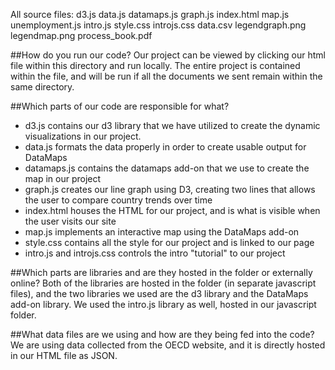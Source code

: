 All source files:
	d3.js
	data.js
	datamaps.js
	graph.js
	index.html
	map.js
	unemployment.js
	intro.js
	style.css
	introjs.css
	data.csv
	legendgraph.png
	legendmap.png
	process_book.pdf

##How do you run our code? 
Our project can be viewed by clicking our html file within this directory and run locally. The 	entire project is contained within the file, and will be run if all the documents we sent remain within the same directory. 

##Which parts of our code are responsible for what? 
* d3.js contains our d3 library that we have utilized to create the dynamic visualizations in our project. 
* data.js formats the data properly in order to create usable output for DataMaps
* datamaps.js contains the datamaps add-on that we use to create the map in our project
* graph.js creates our line graph using D3, creating two lines that allows the user to compare country trends over time 
* index.html houses the HTML for our project, and is what is visible when the user visits our site
* map.js implements an interactive map using the DataMaps add-on
* style.css contains all the style for our project and is linked to our page
* intro.js and introjs.css controls the intro "tutorial" to our project

##Which parts are libraries and are they hosted in the folder or externally online? 
Both of the libraries are hosted in the folder (in separate javascript files), and the two libraries we used are the d3 library and the DataMaps add-on library. We used the intro.js library as well, hosted in our javascript folder.

##What data files are we using and how are they being fed into the code? 
We are using data collected from the OECD website, and it is directly hosted in our HTML file as JSON. 

